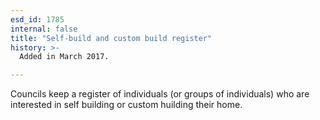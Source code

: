 ```yaml
---
esd_id: 1785
internal: false
title: "Self-build and custom build register"
history: >-
  Added in March 2017.

---
```


Councils keep a register of individuals (or groups of individuals) who are interested in self building or custom  huilding their home.


